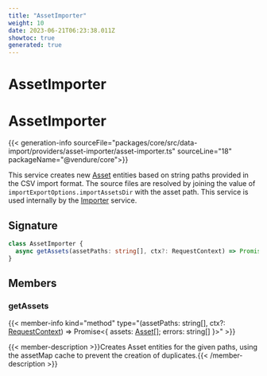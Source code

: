 ```yaml
---
title: "AssetImporter"
weight: 10
date: 2023-06-21T06:23:38.011Z
showtoc: true
generated: true
---
```

<!-- This file was generated from the Vendure source. Do not modify. Instead, re-run the "docs:build" script -->

# AssetImporter
<div class="symbol">


# AssetImporter

{{< generation-info sourceFile="packages/core/src/data-import/providers/asset-importer/asset-importer.ts" sourceLine="18" packageName="@vendure/core">}}

This service creates new <a href='/typescript-api/entities/asset#asset'>Asset</a> entities based on string paths provided in the CSV
import format. The source files are resolved by joining the value of `importExportOptions.importAssetsDir`
with the asset path. This service is used internally by the <a href='/typescript-api/import-export/importer#importer'>Importer</a> service.

## Signature

```TypeScript
class AssetImporter {
  async getAssets(assetPaths: string[], ctx?: RequestContext) => Promise<{ assets: Asset[]; errors: string[] }>;
}
```
## Members

### getAssets

{{< member-info kind="method" type="(assetPaths: string[], ctx?: <a href='/typescript-api/request/request-context#requestcontext'>RequestContext</a>) => Promise&#60;{ assets: <a href='/typescript-api/entities/asset#asset'>Asset</a>[]; errors: string[] }&#62;"  >}}

{{< member-description >}}Creates Asset entities for the given paths, using the assetMap cache to prevent the
creation of duplicates.{{< /member-description >}}


</div>

